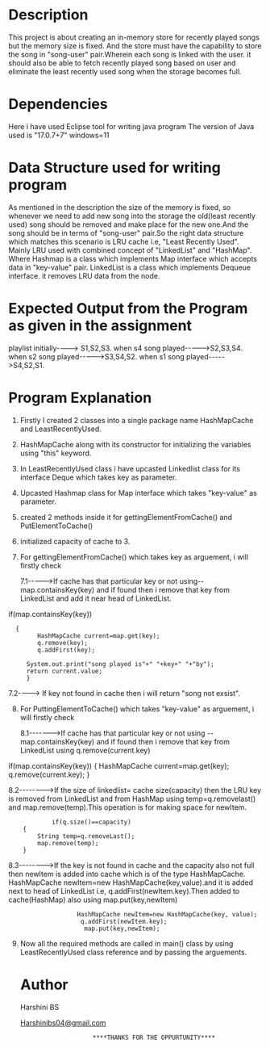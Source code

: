 # Description
This project is about creating an in-memory store for recently played songs but the memory size is fixed.
And the store must have the capability to store the song in "song-user" pair.Wherein each song is linked with the user.
it should also be able to fetch recently played song based on user and eliminate the least recently used song when the storage becomes full.

# Dependencies
Here i have used Eclipse tool for writing java program
The version of Java used is "17.0.7+7"
windows=11

# Data Structure used for writing program
As mentioned in the description the size of the memory is fixed, so whenever we need to add new song into the storage the old(least recently used) song
should be removed and make place for the new one.And the song should be in terms of "song-user" pair.So the right data structure which matches this scenario is LRU cache i.e, "Least Recently Used".
Mainly LRU used with combined concept of "LinkedList" and "HashMap". Where Hashmap is a class which implements Map interface which
accepts data in "key-value" pair. LinkedList is a class which implements Dequeue interface. it removes LRU data from the node.

# Expected Output from the Program as given in the assignment
playlist initially----> S1,S2,S3.
when s4 song played----->S2,S3,S4.
when s2 song played----->S3,S4,S2.
when s1 song played----->S4,S2,S1.

# Program Explanation
1. Firstly I created 2 classes into a single package name HashMapCache and LeastRecentlyUsed.
2. HashMapCache along with its constructor for initializing the variables using "this" keyword.
3. In LeastRecentlyUsed class i have upcasted Linkedlist class for its interface Deque which takes key as parameter.
4. Upcasted Hashmap class for Map interface which takes "key-value" as parameter.
5. created 2 methods inside it for gettingElementFromCache() and PutElementToCache()
6. initialized capacity of cache to 3. 
7. For gettingElementFromCache() which takes key as arguement, i will firstly check
   
     7.1----->If cache has that particular key or not using--map.containsKey(key) and if found then i remove that key from LinkedList and 
     add it near head of LinkedList.
   
  if(map.containsKey(key))
  
      {
	    	HashMapCache current=map.get(key);
	        q.remove(key); 
            q.addFirst(key);
     
		 System.out.print("song played is"+" "+key+" "+"by");
		 return current.value;
    	 }

  7.2----> If key not found in cache then i will return "song not exsist".
   
8. For PuttingElementToCache() which takes "key-value" as arguement, i will firstly check

   8.1------->If cache has that particular key or not using --map.containsKey(key) and if found then i remove that key from LinkedList using q.remove(current.key)

if(map.containsKey(key))
	{
		HashMapCache current=map.get(key);
		q.remove(current.key);
	}
   
   8.2-------->If the size of linkedlist= cache size(capacity) then the LRU key is removed from LinkedList and from HashMap using temp=q.removelast() and map.remove(temp).This operation is for making space for newItem.
   
                if(q.size()==capacity)
		{
			String temp=q.removeLast();
			map.remove(temp);	
		}
   
   8.3-------->If the key is not found in cache and the capacity also not full then newItem is added into cache which is of the type HashMapCache.
   HashMapCache newItem=new HashMapCache(key,value).and it is added next to head of LinkedList i.e, q.addFirst(newItem.key).Then added to cache(HashMap) also using map.put(key,newItem)
   
                       HashMapCache newItem=new HashMapCache(key, value);
                     	q.addFirst(newItem.key);
	                     map.put(key,newItem);
9. Now all the required methods are called in main() class by using LeastRecentlyUsed class reference and by passing the arguements.

    # Author
   Harshini BS
   
   Harshinibs04@gmail.com
   
                           ****THANKS FOR THE OPPURTUNITY****
   
    
   



      
      
          


